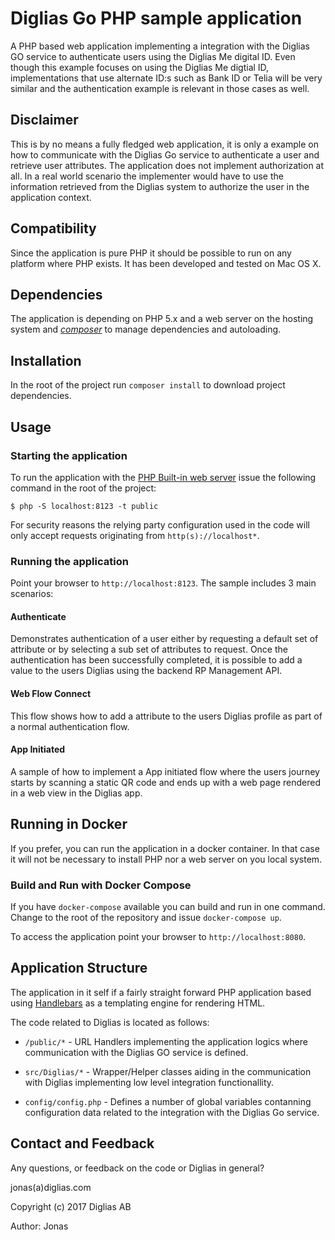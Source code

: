 # Diglias Go PHP sample application
A PHP based web application implementing a integration with the Diglias GO service to 
authenticate users using the Diglias Me digital ID. Even though this example focuses on using the Diglias Me digtial ID,
implementations that use alternate ID:s such as Bank ID or Telia will be very similar and the authentication example is
relevant in those cases as well.

## Disclaimer
This is by no means a fully fledged web application, it is only a example on how to communicate with the Diglias Go
service to authenticate a user and retrieve user attributes. The application does not implement authorization at all.
In a real world scenario the implementer would have to use the information retrieved from the Diglias system to authorize
the user in the application context.

## Compatibility
Since the application is pure PHP it should be possible to run on any platform where PHP exists. It has been developed
and tested on Mac OS X. 

## Dependencies
The application is depending on PHP 5.x and a web server on the hosting system and [*composer*](http://getcomposer.org)
to manage dependencies and autoloading.  

## Installation

In the root of the project run `composer install` to download project dependencies.

## Usage

### Starting the application

To run the application with the [PHP Built-in web server](http://php.net/manual/en/features.commandline.webserver.php)
issue the following command in the root of the project:

`$ php -S localhost:8123 -t public` 

For security reasons the relying party configuration used in the code will only accept requests
originating from `http(s)://localhost*`.

### Running the application
Point your browser to `http://localhost:8123`. The sample includes
3 main scenarios:

#### Authenticate

Demonstrates authentication of a user either by requesting a default
set of attribute or by selecting a sub set of attributes to request. 
Once the authentication has been successfully completed, it is possible
to add a value to the users Diglias using the backend RP Management API.

#### Web Flow Connect

This flow shows how to add a attribute to the users Diglias profile as
part of a normal authentication flow.

#### App Initiated

A sample of how to implement a App initiated flow where the users journey
starts by scanning a static QR code and ends up with a web page rendered
in a web view in the Diglias app.

## Running in Docker

If you prefer, you can run the application in a docker container. In that case it will not be necessary to install PHP
nor a web server on you local system.

### Build and Run with Docker Compose
If you have `docker-compose` available you can build and run in one command. Change to the root of the repository and
issue `docker-compose up`.

To access the application point your browser to `http://localhost:8080`.

## Application Structure

The application in it self if a fairly straight forward PHP application based using [Handlebars](http://handlebarsjs.com/)
as a templating engine for rendering HTML.

The code related to Diglias is located as follows:

* `/public/*` - URL Handlers implementing the application logics where communication with the Diglias GO service is
defined.

* `src/Diglias/*` - Wrapper/Helper classes aiding in the communication with Diglias implementing low level integration
functionallity.


* `config/config.php` - Defines a number of global variables contanning configuration data related to the integration
with the Diglias Go service.

## Contact and Feedback
Any questions, or feedback on the code or Diglias in general?

jonas(a)diglias.com

Copyright (c) 2017 Diglias AB

Author: Jonas
